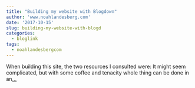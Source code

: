 ```yaml
---
title: "Building my website with Blogdown"
author: 'www.noahlandesberg.com'
date: '2017-10-15'
slug: building-my-website-with-blogd
categories:
  - bloglink
tags:
  - noahlandesbergcom
---
```


When building this site, the two resources I consulted were: It might seem complicated, but with some coffee and tenacity whole thing can be done in an[... <i class="fas fa-external-link-alt"></i>](https://noahlandesberg.com/post/building-my-website-with-blogdown/)

